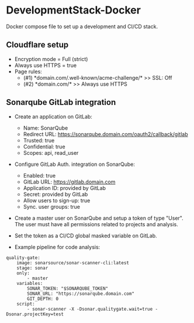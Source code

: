 # DevelopmentStack-Docker

Docker compose file to set up a development and CI/CD stack.

## Cloudflare setup

- Encryption mode = Full (strict)
- Always use HTTPS = true
- Page rules:
  - (#1) \*domain.com/.well-known/acme-challenge/\* >> SSL: Off
  - (#2) \*domain.com/\* >> Always use HTTPS

## Sonarqube GitLab integration

- Create an application on GitLab:

  - Name: SonarQube
  - Redirect URL: https://sonarqube.domain.com/oauth2/callback/gitlab
  - Trusted: true
  - Confidential: true
  - Scopes: api, read_user

- Configure GitLab Auth. integration on SonarQube:

  - Enabled: true
  - GitLab URL: https://gitlab.domain.com
  - Application ID: provided by GitLab
  - Secret: provided by GitLab
  - Allow users to sign-up: true
  - Sync. user groups: true

- Create a master user on SonarQube and setup a token of type "User". The user must have all permissions related to projects and analysis.

- Set the token as a CI/CD global masked variable on GitLab.

- Example pipeline for code analysis:

```
quality-gate:
    image: sonarsource/sonar-scanner-cli:latest
    stage: sonar
    only:
        - master
    variables:
        SONAR_TOKEN: "$SONARQUBE_TOKEN"
        SONAR_URL: "https://sonarqube.domain.com"
        GIT_DEPTH: 0
    script:
        - sonar-scanner -X -Dsonar.qualitygate.wait=true -Dsonar.projectKey=test
```

